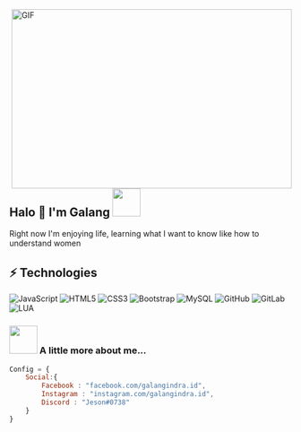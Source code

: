 <img align="right" alt="GIF" src="https://cdn.discordapp.com/attachments/1029771316519251990/1065494221508853822/main-qimg-c7f8b1214b6d3d01b698819c4d677ab3.gif?raw=true" width="500" height="320" />

## Halo 👋 I'm Galang <img src="https://cdn.discordapp.com/attachments/1029771316519251990/1065493926557007902/f79d73_7460c0c7f2cb46a38dbc1b54f9d7783c_mv2.gif" width="50">
Right now I'm enjoying life, learning what I want to know like how to understand women
## ⚡ Technologies

![JavaScript](https://img.shields.io/badge/-JavaScript-black?style=flat-square&logo=javascript)
![HTML5](https://img.shields.io/badge/-HTML5-E34F26?style=flat-square&logo=html5&logoColor=white)
![CSS3](https://img.shields.io/badge/-CSS3-1572B6?style=flat-square&logo=css3)
![Bootstrap](https://img.shields.io/badge/-Bootstrap-563D7C?style=flat-square&logo=bootstrap)
![MySQL](https://img.shields.io/badge/-MySQL-black?style=flat-square&logo=mysql)
![GitHub](https://img.shields.io/badge/-GitHub-181717?style=flat-square&logo=github)
![GitLab](https://img.shields.io/badge/-GitLab-FCA121?style=flat-square&logo=gitlab)
![LUA](https://img.shields.io/badge/-GitLab-FCA121?style=flat-square&logo=gitlab)

### <img src="https://raw.githubusercontent.com/gist/ManulMax/2d20af60d709805c55fd784ca7cba4b9/raw/bcfeac7604f674ace63623106eb8bb8471d844a6/github.gif" width="50"> A little more about me...  

```javascript
Config = {
    Social:{
        Facebook : "facebook.com/galangindra.id",
        Instagram : "instagram.com/galangindra.id",
        Discord : "Jeson#0738"
    }
}
```
